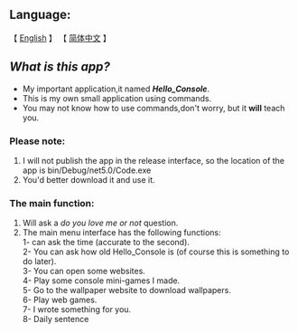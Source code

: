  ## Language: 
  【 [English](https://github.com/Kawla-ovo/Hello_Console/blob/master/README.md) 】
  【 [简体中文](https://github.com/Kawla-ovo/Hello_Console/blob/master/README_Chinese.md) 】
## ***What is this app?***
- My important application,it named ***Hello_Console***.
- This is my own small application using commands.  
- You may not know how to use commands,don't worry, but it **will** teach you.  
### **Please note**:  
1.  I will not publish the app in the release interface, so the location of the app is bin/Debug/net5.0/Code.exe  
2. You'd better download it and use it.
### **The main function:**
1. Will ask a *do you love me or not* question.  
2. The main menu interface has the following functions:  
1- can ask the time (accurate to the second).  
2- You can ask how old Hello_Console is (of course this is something to do later).  
3- You can open some websites.  
4- Play some console mini-games I made.  
5- Go to the wallpaper website to download wallpapers.  
6- Play web games.  
7- I wrote something for you.  
8- Daily sentence


   
